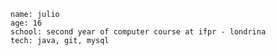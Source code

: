 
    name: julio
    age: 16
    school: second year of computer course at ifpr - londrina
    tech: java, git, mysql

